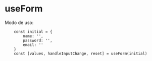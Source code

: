 # useForm

Modo de uso:

```
    const initial = {
        name: '',
        password: '',
        email: ''
    }
    const [values, handleInputChange, reset] = useForm(initial)
```